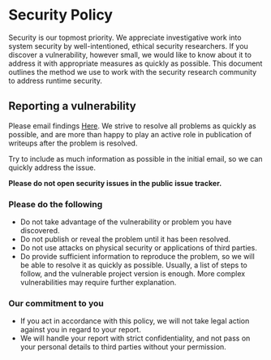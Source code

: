 # Security Policy

Security is our topmost priority. We appreciate investigative work into system security by well-intentioned, ethical security researchers. If you discover a vulnerability, however small, we would like to know about it to address it with appropriate measures as quickly as possible. This document outlines the method we use to work with the security research community to address runtime security.

## Reporting a vulnerability

Please email findings [Here](mailto:SharkSV@outlook.com). We strive to resolve all problems
as quickly as possible, and are more than happy to play an active role in
publication of writeups after the problem is resolved.

Try to include as much information as possible in the initial email, so we can
quickly address the issue.

**Please do not open security issues in the public issue tracker.**

### Please do the following

-   Do not take advantage of the vulnerability or problem you have discovered.
-   Do not publish or reveal the problem until it has been resolved.
-   Do not use attacks on physical security or applications of third parties.
-   Do provide sufficient information to reproduce the problem, so we will be able
    to resolve it as quickly as possible. Usually, a list of steps to follow, and
    the vulnerable project version is enough. More complex vulnerabilities may
    require further explanation.

### Our commitment to you

-   If you act in accordance with this policy, we will not take legal action
    against you in regard to your report.
-   We will handle your report with strict confidentiality, and not pass on your
    personal details to third parties without your permission.
